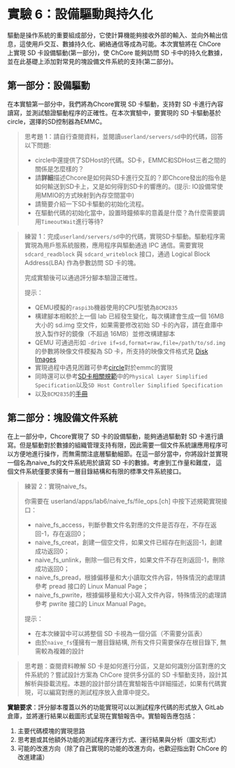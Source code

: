 # 實驗 6：設備驅動與持久化

驅動是操作系統的重要組成部分，它使計算機能夠接收外部的輸入、並向外輸出信息，這使用戶交互、數據持久化、網絡通信等成為可能。本次實驗將在 ChCore 上實現 SD 卡設備驅動(第一部分)，使 ChCore 能夠訪問 SD 卡中的持久化數據，並在此基礎上添加對常見的塊設備文件系統的支持(第二部分)。

## 第一部分：設備驅動

在本實驗第一部分中，我們將為Chcore實現 SD 卡驅動，支持對 SD 卡進行內容讀寫，並測試驗證驅動程序的正確性。在本次實驗中，要實現的 SD 卡驅動基於circle，選擇的SD控制器為EMMC。

> 思考題 1：請自行查閱資料，並閱讀`userland/servers/sd`中的代碼，回答以下問題:
> - circle中還提供了SDHost的代碼。SD卡，EMMC和SDHost三者之間的關係是怎麼樣的？
> - 請**詳細**描述Chcore是如何與SD卡進行交互的？即Chcore發出的指令是如何輸送到SD卡上，又是如何得到SD卡的響應的。(提示: IO設備常使用MMIO的方式映射到內存空間當中)
> - 請簡要介紹一下SD卡驅動的初始化流程。
> - 在驅動代碼的初始化當中，設置時鐘頻率的意義是什麼？為什麼需要調用`TimeoutWait`進行等待?

> 練習 1：完成`userland/servers/sd`中的代碼，實現SD卡驅動。驅動程序需實現為用戶態系統服務，應用程序與驅動通過 IPC 通信。需要實現 `sdcard_readblock` 與 `sdcard_writeblock` 接口，通過 Logical Block Address(LBA) 作為參數訪問 SD 卡的塊。
>
> 完成實驗後可以通過評分腳本驗證正確性。
>
> 提示：
> - QEMU模擬的`raspi3b`機器使用的CPU型號為`BCM2835`
> - 構建腳本相較於上一個 lab 已經發生變化，每次構建會生成一個 16MB 大小的 sd.img 空文件，如果需要修改初始 SD 卡的內容，請在倉庫中放入製作好的鏡像（不超過 16MB）並修改構建腳本
> - QEMU 可通過形如 `-drive if=sd,format=raw,file=/path/to/sd.img` 的參數將映像文件模擬為 SD 卡，所支持的映像文件格式見 [Disk Images](https://www.qemu.org/docs/master/system/images.html)
> - 實現過程中遇見困難可參考[circle](https://github.com/rsta2/circle/tree/master/addon/SDCard )對於emmc的實現
> - 同時還可以參考[SD卡相關規範](https://www.sdcard.org/downloads/pls/)中的`Physical Layer Simplified Specification`以及`SD Host Controller Simplified Specification`
> - 以及`BCM2835`的[手冊](https://www.raspberrypi.org/app/uploads/2012/02/BCM2835-ARM-Peripherals.pdf)

## 第二部分：塊設備文件系統

在上一部分中，Chcore實現了 SD 卡的設備驅動，能夠通過驅動對 SD 卡進行讀寫。但是驅動對於數據的組織管理支持有限，因此需要一個文件系統讓應用程序可以方便地進行操作，而無需關注底層驅動細節。在這一部分當中，你將設計並實現一個名為naive_fs的文件系統用於讀寫 SD 卡的數據。考慮到工作量和難度，
這個文件系統僅要求擁有一層目錄結構和有限的標準文件系統接口。

> 練習 2：實現naive_fs。
>
> 你需要在 userland/apps/lab6/naive_fs/file_ops.[ch] 中按下述規範實現接口：
>
> - naive_fs_access，判斷參數文件名對應的文件是否存在，不存在返回-1，存在返回0；
> - naive_fs_creat，創建一個空文件，如果文件已經存在則返回-1，創建成功返回0；
> - naive_fs_unlink，刪除一個已有文件，如果文件不存在則返回-1，刪除成功返回0；
> - naive_fs_pread，根據偏移量和大小讀取文件內容，特殊情況的處理請參考 pread 接口的 Linux Manual Page；
> - naive_fs_pwrite，根據偏移量和大小寫入文件內容，特殊情況的處理請參考 pwrite 接口的 Linux Manual Page。
>
> 提示：
>
> - 在本次練習中可以將整個 SD 卡視為一個分區（不需要分區表）
> - 由於`naive_fs`僅擁有一層目錄結構, 所有文件只需要保存在根目錄下, 無需較為複雜的設計
> 

> 思考題：查閱資料瞭解 SD 卡是如何進行分區，又是如何識別分區對應的文件系統的？嘗試設計方案為 ChCore 提供多分區的 SD 卡驅動支持，設計其解析與掛載流程。本題的設計部分請在實驗報告中詳細描述，如果有代碼實現，可以編寫對應的測試程序放入倉庫中提交。

**實驗要求**：評分腳本覆蓋以外的功能實現可以以測試程序代碼的形式放入 GitLab 倉庫，並將運行結果以截圖形式呈現在實驗報告中。實驗報告應包括：

1. 主要代碼模塊的實現思路
2. 思考題或其他額外功能的測試程序運行方式、運行結果與分析（圖文形式）
3. 可能的改進方向（除了自己實現的功能的改進方向，也歡迎指出對 ChCore 的改進建議）
